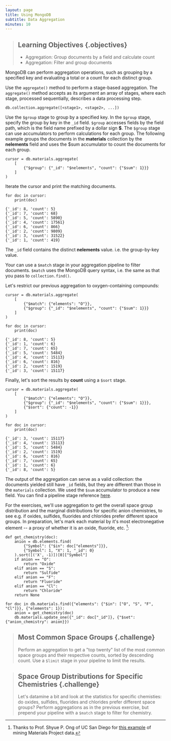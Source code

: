 ```yaml
---
layout: page
title: Using MongoDB
subtitle: Data Aggregation
minutes: 10
---
```

> ## Learning Objectives {.objectives}
>
> * Aggregation: Group documents by a field and calculate count
> * Aggregation: Filter and group documents

MongoDB can perform aggregation operations, such as grouping by a specified key and evaluating a total or a count for each distinct group.

Use the `aggregate()` method to perform a stage-based aggregation. The `aggregate()` method accepts as its argument an array of stages, where each stage, processed sequentially, describes a data processing step.

    db.collection.aggregate([<stage1>, <stage2>, ...])

Use the `$group` stage to group by a specified key. In the `$group` stage, specify the group by key in the `_id` field. `$group` accesses fields by the field path, which is the field name prefixed by a dollar sign **\$**. The `$group` stage can use accumulators to perform calculations for each group. The following example groups the documents in the **materials** collection by the **nelements** field and uses the $sum accumulator to count the documents for each group.

~~~ {.python}
cursor = db.materials.aggregate(
    [
        {"$group": {"_id": "$nelements", "count": {"$sum": 1}}}
    ]
)
~~~

Iterate the cursor and print the matching documents.

~~~ {.python}
for doc in cursor:
    print(doc)
~~~
~~~ {.output}
{'_id': 8, 'count': 5}
{'_id': 7, 'count': 68}
{'_id': 5, 'count': 5890}
{'_id': 4, 'count': 17561}
{'_id': 6, 'count': 866}
{'_id': 2, 'count': 9809}
{'_id': 3, 'count': 31522}
{'_id': 1, 'count': 419}
~~~

The `_id` field contains the distinct **nelements** value. i.e. the group-by-key value.

Your can use a `$match` stage in your aggregation pipeline to filter documents. `$match` uses the MongoDB query syntax, i.e. the same as that you pass to `collection.find()`.

Let's restrict our previous aggregation to oxygen-containing compounds:

~~~ {.python}
cursor = db.materials.aggregate(
    [
        {"$match": {"elements": "O"}},
        {"$group": {"_id": "$nelements", "count": {"$sum": 1}}}
    ]
)

for doc in cursor:
    print(doc)
~~~
~~~ {.output}
{'_id': 8, 'count': 5}
{'_id': 1, 'count': 6}
{'_id': 7, 'count': 65}
{'_id': 5, 'count': 5484}
{'_id': 4, 'count': 15113}
{'_id': 6, 'count': 816}
{'_id': 2, 'count': 1519}
{'_id': 3, 'count': 15117}
~~~

Finally, let's sort the results by **count** using a `$sort` stage.

~~~ {.python}
cursor = db.materials.aggregate(
    [
        {"$match": {"elements": "O"}},
        {"$group": {"_id": "$nelements", "count": {"$sum": 1}}},
        {"$sort": {"count": -1}}
    ]
)

for doc in cursor:
    print(doc)
~~~
~~~ {.output}
{'_id': 3, 'count': 15117}
{'_id': 4, 'count': 15113}
{'_id': 5, 'count': 5484}
{'_id': 2, 'count': 1519}
{'_id': 6, 'count': 816}
{'_id': 7, 'count': 65}
{'_id': 1, 'count': 6}
{'_id': 8, 'count': 5}
~~~

The output of the aggregation can serve as a valid collection: the documents
yielded still have `_id` fields, but they are different than those in the
`materials` collection. We used the `$sum` accumulator to produce a new
field. You can find a pipeline stage reference [here](https://docs.mongodb.org/manual/meta/aggregation-quick-reference/).

For the exercises, we'll use aggregation to get the overall space group distribution and the marginal distributions for specific anion chemistries, to see e.g. if oxides, sulfides, fluorides and chlorides prefer different space groups. In preparation, let's mark each material by it's most electronegative element -- a proxy of whether it is an oxide, fluoride, etc. [^1]:

[^1]: Thanks to Prof. Shyue P. Ong of UC San Diego for [this example](https://github.com/materialsvirtuallab/nano106/blob/8e150151e485d71e52dc91867b9ac78769ae9ffe/lectures/lecture_5_the_230_space_groups/Datamining%20the%20Materials%20Project%20for%20Space%20Group%20statistics.ipynb) of mining Materials Project data.

~~~ {.python}
def get_chemistry(doc):
    anion = db.elements.find(
        {"Symbol": {"$in": doc["elements"]}},
        {"Symbol": 1, "X": 1, "_id": 0}
    ).sort([('X', -1)])[0]["Symbol"]
    if anion == "O":
        return "Oxide"
    elif anion == "S":
        return "Sulfide"
    elif anion == "F":
        return "Fluoride"
    elif anion == "Cl":
        return "Chloride"
    return None
~~~
~~~ {.python}
for doc in db.materials.find({"elements": {"$in": ["O", "S", "F", "Cl"]}}, {"elements": 1}):
    anion = get_chemistry(doc)
    db.materials.update_one({"_id": doc["_id"]}, {"$set": {"anion_chemistry": anion}})
~~~


> ## Most Common Space Groups {.challenge}
>
> Perform an aggregation to get a "top twenty" list of the most common space groups and their respective counts, sorted by descending count. Use a `$limit` stage in your pipeline to limit the results.

> ## Space Group Distributions for Specific Chemistries {.challenge}
>
> Let's datamine a bit and look at the statistics for specific chemisties: do oxides, sulfides, fluorides and chlorides prefer different space groups? Perform aggregations as in the previous exercise, but prepend your pipeline with a `$match` stage to filter for chemistry.
